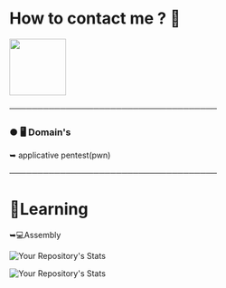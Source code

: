 <h1>How to contact me ? 📝</h1>

<a href="https://discord.gg/jSD6M7eQf5" rel="nofollow"><img src="https://camo.githubusercontent.com/952cc630f971ed76cd528f3d42de65f0b339670775eb46ad873efedca2197938/68747470733a2f2f75706c6f61642e77696b696d656469612e6f72672f77696b6970656469612f66722f7468756d622f302f30352f446973636f72642e7376672f3132303070782d446973636f72642e7376672e706e67" data-canonical-src="https://upload.wikimedia.org/wikipedia/fr/thumb/0/05/Discord.svg/1200px-Discord.svg.png" style="max-width: 100%;" width="100"></a>
<a href="https://tryhackme.com/badge/1159487"></a>


─────────────────────────────────────

### ● 🖥️ Domain's

 ➥ applicative pentest(pwn)

─────────────────────────────────────

# 🧠Learning
 
 ➥💻Assembly


 ![Your Repository's Stats](https://github-readme-stats.vercel.app/api/top-langs/?username=0x41414141418197f8&theme=dark)
 
  ![Your Repository's Stats](https://github-readme-stats.vercel.app/api?username=0x41414141418197f8&show_icons=true&theme=dark)
